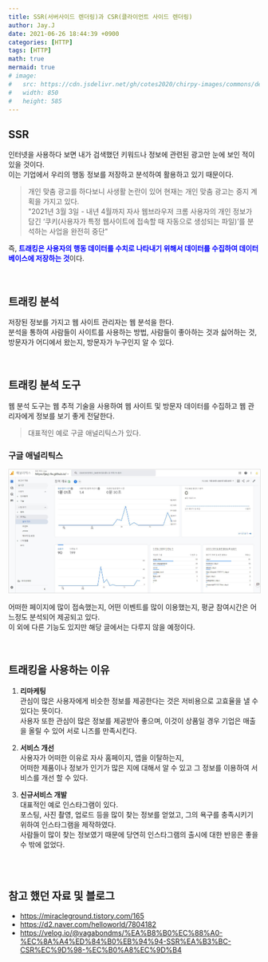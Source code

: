 ```yaml
---
title: SSR(서버사이드 렌더링)과 CSR(클라이언트 사이드 렌더링)
author: Jay.J
date: 2021-06-26 18:44:39 +0900
categories: [HTTP]
tags: [HTTP]
math: true
mermaid: true
# image:
#   src: https://cdn.jsdelivr.net/gh/cotes2020/chirpy-images/commons/devices-mockup.png
#   width: 850
#   height: 585
---
```

<!-- <img src="/assets/img/vue/webkitflow.png" alt=""> -->

## SSR

인터넷을 사용하다 보면 내가 검색했던 키워드나 정보에 관련된 광고만 눈에 보인 적이 있을 것이다.<br>
이는 기업에서 우리의 행동 정보를 저장하고 분석하여 활용하고 있기 때문이다.<br>
> 개인 맞춤 광고를 하다보니 사생활 논란이 있어 현재는 개인 맞춤 광고는 중지 계획을 가지고 있다.<br>
> "2021년 3월 3일 - 내년 4월까지 자사 웹브라우저 크롬 사용자의 개인 정보가 담긴 ‘쿠키(사용자가 특정 웹사이트에 접속할 때 자동으로 생성되는 파일)’를 분석하는 사업을 완전히 중단"

즉, <b style="color:blue">트래킹은 사용자의 행동 데이터를 수치로 나타내기 위해서 데이터를 수집하여 데이터 베이스에 저장하는 것</b>이다.<br>

<br>

## 트래킹 분석

저장된 정보를 가지고 웹 사이트 관리자는 웹 분석을 한다.<br>
분석을 통하여 사람들이 사이트를 사용하는 방법, 사람들이 좋아하는 것과 싫어하는 것, 방문자가 어디에서 왔는지, 방문자가 누구인지 알 수 있다.<br>

<br>

## 트래킹 분석 도구

웹 분석 도구는 웹 추적 기술을 사용하여 웹 사이트 및 방문자 데이터를 수집하고 웹 관리자에게 정보를 보기 좋게 전달한다.
> 대표적인 예로 구글 애널리틱스가 있다.

### 구글 애널리틱스

<img src="/assets/img/html/gogle_analytics.jpg" alt="" style="border:1px solid #ddd;border-raidus:5px;overflow:hidden">

어떠한 페이지에 많이 접속했는지, 어떤 이벤트를 많이 이용했는지, 평균 참여시간은 어느정도 분석되어 제공되고 있다.<br>
이 외에 다른 기능도 있지만 해당 글에서는 다루지 않을 예정이다.

<br>

## 트래킹을 사용하는 이유

1. <b>리마케팅</b><br>
  관심이 많은 사용자에게 비슷한 정보를 제공한다는 것은 저비용으로 고효율을 낼 수 있다는 뜻이다.<br>
  사용자 또한 관심이 많은 정보를 제공받아 좋으며, 이것이 상품일 경우 기업은 매출을 올릴 수 있어 서로 니즈를 만족시킨다.

2. <b>서비스 개선</b><br>
  사용자가 어떠한 이유로 자사 홈페이지, 앱을 이탈하는지,<br>
  어떠한 제품이나 정보가 인기가 많은 지에 대해서 알 수 있고 그 정보를 이용하여 서비스를 개선 할 수 있다.

3. <b>신규서비스 개발</b><br>
  대표적인 예로 인스타그램이 있다.<br>
  포스팅, 사진 촬영, 업로드 등을 많이 찾는 정보를 얻었고, 그의 욕구를 충족시키기 위하여 인스타그램을 제작하였다.<br>
  사람들이 많이 찾는 정보였기 때문에 당연히 인스타그램의 출시에 대한 반응은 좋을 수 밖에 없었다.<br>

<br>
<br>

## 참고 했던 자료 및 블로그
- <a href="https://miracleground.tistory.com/165">https://miracleground.tistory.com/165</a>
- <a href="https://d2.naver.com/helloworld/7804182">https://d2.naver.com/helloworld/7804182</a>
- <a href="https://velog.io/@vagabondms/%EA%B8%B0%EC%88%A0-%EC%8A%A4%ED%84%B0%EB%94%94-SSR%EA%B3%BC-CSR%EC%9D%98-%EC%B0%A8%EC%9D%B4">https://velog.io/@vagabondms/%EA%B8%B0%EC%88%A0-%EC%8A%A4%ED%84%B0%EB%94%94-SSR%EA%B3%BC-CSR%EC%9D%98-%EC%B0%A8%EC%9D%B4</a>

